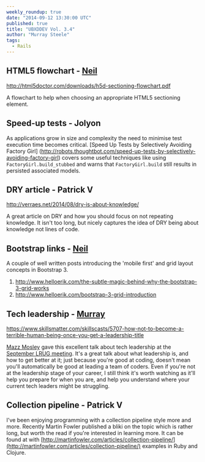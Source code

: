 ```yaml
---
weekly_roundup: true
date: "2014-09-12 13:30:00 UTC"
published: true
title: "UBXDDEV Vol. 3.4"
author: "Murray Steele"
tags:
  - Rails
---
```


## HTML5 flowchart - [Neil](https://twitter.com/NeilvanBeinum)

http://html5doctor.com/downloads/h5d-sectioning-flowchart.pdf

A flowchart to help when choosing an appropriate HTML5 sectioning element.

## Speed-up tests - Jolyon

As applications grow in size and complexity the need to minimise test execution time becomes critical.  [Speed Up Tests by Selectively Avoiding Factory Girl]
(http://robots.thoughtbot.com/speed-up-tests-by-selectively-avoiding-factory-girl) covers some useful techniques like using `FactoryGirl.build_stubbed` and warns that `FactoryGirl.build` still results in persisted associated models.

## DRY article - Patrick V

http://verraes.net/2014/08/dry-is-about-knowledge/

A great article on DRY and how you should focus on not repeating knowledge.  It isn't too long, but nicely captures the idea of DRY being about knowledge not lines of code.

## Bootstrap links - [Neil](https://twitter.com/NeilvanBeinum)

A couple of well written posts introducing the 'mobile first' and grid layout concepts in Bootstrap 3.

1. http://www.helloerik.com/the-subtle-magic-behind-why-the-bootstrap-3-grid-works
2. http://www.helloerik.com/bootstrap-3-grid-introduction

## Tech leadership - [Murray](/people#murray-steele)

https://www.skillsmatter.com/skillscasts/5707-how-not-to-become-a-terrible-human-being-once-you-get-a-leadership-title

[Mazz Mosley](http://houseofmnowster.com/) gave this excellent talk about tech leadership at the [September LRUG meeting](http://lrug.org/meetings/2014/08/27/september-2014-meeting/).  It's a great talk about what leadership is, and how to get better at it; just because you're good at coding, doesn't mean you'll automatically be good at leading a team of coders.  Even if you're not at the leadership stage of your career, I still think it's worth watching as it'll help you prepare for when you are, and help you understand where your current tech leaders might be struggling.

## Collection pipeline - Patrick V

I've been enjoying programming with a collection pipeline style more and
more.  Recently Martin Fowler published a bliki on the topic which is
rather long, but worth the read if you're interested in learning more.  It
can be found at  with [http://martinfowler.com/articles/collection-pipeline/](http://martinfowler.com/articles/collection-pipeline/) examples in Ruby and Clojure.

